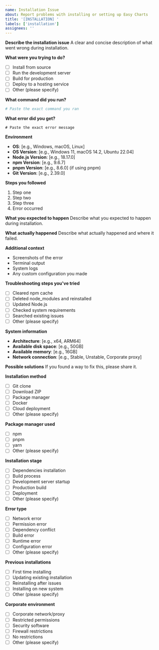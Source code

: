 ```yaml
---
name: Installation Issue
about: Report problems with installing or setting up Easy Charts
title: '[INSTALLATION] '
labels: ['installation']
assignees: ''
---
```


**Describe the installation issue**
A clear and concise description of what went wrong during installation.

**What were you trying to do?**
- [ ] Install from source
- [ ] Run the development server
- [ ] Build for production
- [ ] Deploy to a hosting service
- [ ] Other (please specify)

**What command did you run?**
```bash
# Paste the exact command you ran
```

**What error did you get?**
```
# Paste the exact error message
```

**Environment**
- **OS**: [e.g., Windows, macOS, Linux]
- **OS Version**: [e.g., Windows 11, macOS 14.2, Ubuntu 22.04]
- **Node.js Version**: [e.g., 18.17.0]
- **npm Version**: [e.g., 9.6.7]
- **pnpm Version**: [e.g., 8.6.0] (if using pnpm)
- **Git Version**: [e.g., 2.39.0]

**Steps you followed**
1. Step one
2. Step two
3. Step three
4. Error occurred

**What you expected to happen**
Describe what you expected to happen during installation.

**What actually happened**
Describe what actually happened and where it failed.

**Additional context**
- Screenshots of the error
- Terminal output
- System logs
- Any custom configuration you made

**Troubleshooting steps you've tried**
- [ ] Cleared npm cache
- [ ] Deleted node_modules and reinstalled
- [ ] Updated Node.js
- [ ] Checked system requirements
- [ ] Searched existing issues
- [ ] Other (please specify)

**System information**
- **Architecture**: [e.g., x64, ARM64]
- **Available disk space**: [e.g., 50GB]
- **Available memory**: [e.g., 16GB]
- **Network connection**: [e.g., Stable, Unstable, Corporate proxy]

**Possible solutions**
If you found a way to fix this, please share it.

**Installation method**
- [ ] Git clone
- [ ] Download ZIP
- [ ] Package manager
- [ ] Docker
- [ ] Cloud deployment
- [ ] Other (please specify)

**Package manager used**
- [ ] npm
- [ ] pnpm
- [ ] yarn
- [ ] Other (please specify)

**Installation stage**
- [ ] Dependencies installation
- [ ] Build process
- [ ] Development server startup
- [ ] Production build
- [ ] Deployment
- [ ] Other (please specify)

**Error type**
- [ ] Network error
- [ ] Permission error
- [ ] Dependency conflict
- [ ] Build error
- [ ] Runtime error
- [ ] Configuration error
- [ ] Other (please specify)

**Previous installations**
- [ ] First time installing
- [ ] Updating existing installation
- [ ] Reinstalling after issues
- [ ] Installing on new system
- [ ] Other (please specify)

**Corporate environment**
- [ ] Corporate network/proxy
- [ ] Restricted permissions
- [ ] Security software
- [ ] Firewall restrictions
- [ ] No restrictions
- [ ] Other (please specify)
